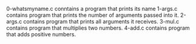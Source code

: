 0-whatsmyname.c conntains  a program that prints its name
1-args.c contains  program that prints the number of arguments passed into it.
2-args.c contains program that prints all arguments it receives.
3-mul.c contains program that multiplies two numbers.
4-add.c contains program that adds positive numbers.

